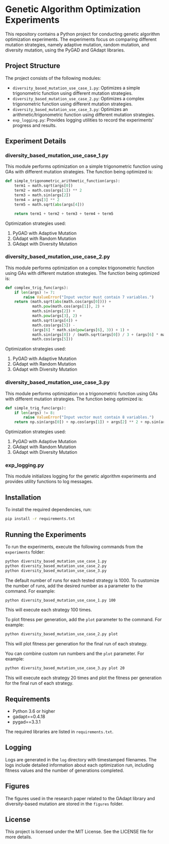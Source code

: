 
# Genetic Algorithm Optimization Experiments

This repository contains a Python project for conducting genetic algorithm optimization experiments. The experiments focus on comparing different mutation strategies, namely adaptive mutation, random mutation, and diversity mutation, using the PyGAD and GAdapt libraries.

## Project Structure

The project consists of the following modules:

- `diversity_based_mutation_use_case_1.py`: Optimizes a simple trigonometric function using different mutation strategies.
- `diversity_based_mutation_use_case_2.py`: Optimizes a complex trigonometric function using different mutation strategies.
- `diversity_based_mutation_use_case_3.py`: Optimizes an arithmetic/trigonometric function using different mutation strategies.
- `exp_logging.py`: Provides logging utilities to record the experiments' progress and results.

## Experiment Details

### diversity_based_mutation_use_case_1.py
This module performs optimization on a simple trigonometric function using GAs with different mutation strategies. The function being optimized is:

```python
def simple_trigonometric_arithmetic_function(args):
    term1 = math.sqrt(args[0])
    term2 = math.cos(args[1]) ** 2
    term3 = math.sin(args[2])
    term4 = args[3] ** 2
    term5 = math.sqrt(abs(args[4]))

    return term1 + term2 + term3 + term4 + term5
```

Optimization strategies used:

1. PyGAD with Adaptive Mutation
2. GAdapt with Random Mutation
3. GAdapt with Diversity Mutation

### diversity_based_mutation_use_case_2.py
This module performs optimization on a complex trigonometric function using GAs with different mutation strategies. The function being optimized is:

```python
def complex_trig_func(args):
    if len(args) != 7:
        raise ValueError("Input vector must contain 7 variables.")
    return (math.sqrt(abs(math.cos(args[0]))) +
            math.pow(math.cos(args[1]), 2) +
            math.sin(args[2]) +
            math.pow(args[3], 2) +
            math.sqrt(args[4]) +
            math.cos(args[5]) -
            (args[6] * math.sin(pow(args[6], 3)) + 1) +
            math.sin(args[0]) / (math.sqrt(args[0]) / 3 + (args[6] * math.sin(pow(args[6], 3)) + 1)) / math.sqrt(args[4]) +
            math.cos(args[5]))
```

Optimization strategies used:

1. PyGAD with Adaptive Mutation
2. GAdapt with Random Mutation
3. GAdapt with Diversity Mutation

### diversity_based_mutation_use_case_3.py

This module performs optimization on a trigonometric function using GAs with different mutation strategies. The function being optimized is:

```python
def simple_trig_func(args):
    if len(args) != 8:
        raise ValueError("Input vector must contain 8 variables.")
    return np.sin(args[0]) + np.cos(args[1]) + args[2] ** 2 + np.sin(args[3]) * np.cos(args[4]) + args[5] + np.cos(args[6]) * args[7]
```

Optimization strategies used:

1. PyGAD with Adaptive Mutation
2. GAdapt with Random Mutation
3. GAdapt with Diversity Mutation

### exp_logging.py

This module initializes logging for the genetic algorithm experiments and provides utility functions to log messages.

## Installation
To install the required dependencies, run:
```bash
pip install -r requirements.txt
```

## Running the Experiments
To run the experiments, execute the following commands from the `experiments` folder:
```bash
python diversity_based_mutation_use_case_1.py
python diversity_based_mutation_use_case_2.py
python diversity_based_mutation_use_case_3.py
```

The default number of runs for each tested strategy is 1000. To customize the number of runs, add the desired number as a parameter to the command. For example:

```bash
python diversity_based_mutation_use_case_1.py 100
```
This will execute each strategy 100 times.

To plot fitness per generation, add the `plot` parameter to the command. For example:
```bash
python diversity_based_mutation_use_case_2.py plot
```
This will plot fitness per generation for the final run of each strategy.

You can combine custom run numbers and the `plot` parameter. For example:
```bash
python diversity_based_mutation_use_case_3.py plot 20
```
This will execute each strategy 20 times and plot the fitness per generation for the final run of each strategy.

## Requirements
- Python 3.6 or higher
- gadapt==0.4.18
- pygad==3.3.1

The required libraries are listed in `requirements.txt`.

## Logging
Logs are generated in the `log` directory with timestamped filenames. The logs include detailed information about each optimization run, including fitness values and the number of generations completed.

## Figures
The figures used in the research paper related to the GAdapt library and diversity-based mutation are stored in the `figures` folder.

## License
This project is licensed under the MIT License. See the LICENSE file for more details.
